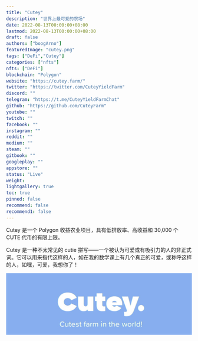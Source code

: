 ```yaml
---
title: "Cutey"
description: "世界上最可爱的农场"
date: 2022-08-13T00:00:00+08:00
lastmod: 2022-08-13T00:00:00+08:00
draft: false
authors: ["boogArno"]
featuredImage: "cutey.png"
tags: ["DeFi","Cutey"]
categories: ["nfts"]
nfts: ["DeFi"]
blockchain: "Polygon"
website: "https://cutey.farm/"
twitter: "https://twitter.com/CuteyYieldFarm"
discord: ""
telegram: "https://t.me/CuteyYieldFarmChat"
github: "https://github.com/CuteyFarm"
youtube: ""
twitch: ""
facebook: ""
instagram: ""
reddit: ""
medium: ""
steam: ""
gitbook: ""
googleplay: ""
appstore: ""
status: "Live"
weight: 
lightgallery: true
toc: true
pinned: false
recommend: false
recommend1: false
---
```

Cutey 是一个 Polygon 收益农业项目，具有低排放率、高收益和 30,000 个 CUTE 代币的有限上限。

Cutey 是一种不太常见的 cutie 拼写——一个被认为可爱或有吸引力的人的非正式词。它可以用来指代这样的人，如在我的数学课上有几个真正的可爱，或称呼这样的人，如嘿，可爱，我想你了！

![1500x500](1500x500.jpg)
